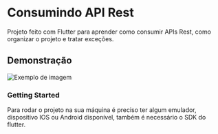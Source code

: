 # Consumindo API Rest

Projeto feito com Flutter para aprender como consumir APIs Rest, como organizar o projeto e tratar exceções.

## Demonstração

![Exemplo de imagem](example.gif)

### Getting Started

Para rodar o projeto na sua máquina é preciso ter algum emulador, dispositivo IOS ou Android disponível, também é necessário o SDK do flutter.
